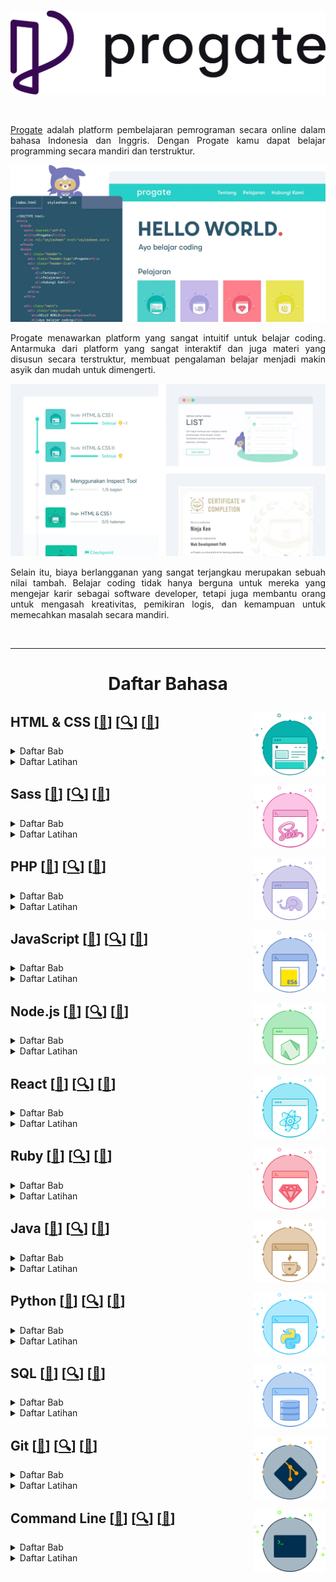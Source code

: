 <br />

<p align="center">
  <a href='https://progate.com/'><img src="README/progate.png"></a>
</p>

<br />

<p align="justify">
  <a href="https://progate.com/">Progate</a> adalah platform pembelajaran pemrograman secara online dalam bahasa Indonesia dan Inggris. Dengan Progate kamu dapat belajar programming secara mandiri dan terstruktur.
</p>

![Hal](README/Hello.webp)

<p align="justify">
  Progate menawarkan platform yang sangat intuitif untuk belajar coding. Antarmuka dari platform yang sangat interaktif dan juga materi yang disusun secara terstruktur, membuat pengalaman belajar menjadi makin asyik dan mudah untuk dimengerti.
</p>

![Hal](README/Study.webp)

<p align="justify">
  Selain itu, biaya berlangganan yang sangat terjangkau merupakan sebuah nilai tambah. Belajar coding tidak hanya berguna untuk mereka yang mengejar karir sebagai software developer, tetapi juga membantu orang untuk mengasah kreativitas, pemikiran logis, dan kemampuan untuk memecahkan masalah secara mandiri.
</p>

<br />

---

<!-- # Learn -->

<h1 align="center">Daftar Bahasa</h1>

## HTML & CSS <a href='https://progate.com/courses/html'><img src='README/HTML.svg' align="right" height="100"/></a> [[📂](https://github.com/myarist/Progate/tree/main/Languages/HTML%20%26%20CSS)] [[🔍](https://progate.com/courses/html)] [[📃](https://d2w8fsc1wkigu3.cloudfront.net/1600859/4e5c1753554afc72d8590a19d677f977/certificates/courses/0efd23d0b98c48028c2eac92db8c1e7ccourse_certificate_0cbd1611qsgn3h.pdf)]

<details><summary>Daftar Bab</summary>

### HTML & CSS I

<details><summary>Daftar Materi</summary>

- Memulai dengan HTML

- Memulai dengan CSS

- Layout (Tata Letak) Dasar

- Header

- Footer

- Konten

- Formulir

</details>

### HTML & CSS II

<details><summary>Daftar Materi</summary>

- Layout (Tata Letak) Dasar

- Bagian Atas Halaman

- Header

- Daftar Pelajaran

- Bagian Pesan

- Footer

- Memperbaiki Header

</details>

### HTML & CSS III

<details><summary>Daftar Materi</summary>

- Desain Web yang Responsive

- Media Queries

- Menjadikan Halaman Anda Responsive

</details>

### HTML & CSS Flexbox

<details><summary>Daftar Materi</summary>

- Apa itu Flexbox?

- Mengimplementasikan Flexbox

- Desain Responsive

</details>

</details>

<details><summary>Daftar Latihan</summary>

### HTML & CSS I

<details><summary>Membuat halaman web dari awal</summary>

- Header
- Bagian Atas Halaman
- Bagian Konten atau Isi
- Bagian Formulir
- Footer

</details>

### HTML & CSS II

<details><summary>Membuat halaman web modern dari awal</summary>

- Bagian Atas
- Header
- Daftar Pelajaran
- Bagian Pesan
- Footer

</details>

### HTML & CSS III

<details><summary>Menguasai Desain Web yang Responsive</summary>

- Menjadikan Header Responsive
- Menjadikan Bagian Atas Responsive
- Menjadikan Daftar Pelajaran Responsive
- Menjadikan Footer Responsive

</details>

</details>



## Sass <a href='https://progate.com/courses/sass'><img src='README/Sass.svg' align="right" height="100"/></a> [[📂](https://github.com/myarist/Progate/tree/main/Languages/Sass)] [[🔍](https://progate.com/courses/sass)] [[📃](https://d2w8fsc1wkigu3.cloudfront.net/1600859/4e5c1753554afc72d8590a19d677f977/certificates/courses/7fb8f814c524b0ace63dbf6e9028c2eccourse_certificate_916987b4qshxj7.pdf)]

<details><summary>Daftar Bab</summary>

### Sass I

<details><summary>Daftar Materi</summary>

- Fundamental Sass

- Halaman Sass Pertama Anda

</details>

</details>

<details><summary>Daftar Latihan</summary>

Belum Ada

</details>



## PHP <a href='https://progate.com/courses/php'><img src='README/PHP.svg' align="right" height="100"/></a> [[📂](https://github.com/myarist/Progate/tree/main/Languages/PHP)] [[🔍](https://progate.com/courses/php)] [[📃](https://d2w8fsc1wkigu3.cloudfront.net/1600859/4e5c1753554afc72d8590a19d677f977/certificates/courses/d4733852f6d5ff6f0783afa3a52d4dbbcourse_certificate_9e566549qshwo0.pdf)]

<details><summary>Daftar Bab</summary>

### PHP I

<details><summary>Daftar Materi</summary>

- Apa itu PHP?

- Dasar-Dasar PHP

- Statement Kondisional

- Menggunakan Array

- Loop

- Menggunakan Function

- Membuat Formulir Kontak

</details>

### PHP II

<details><summary>Daftar Materi</summary>

- Object-Oriented Programming

- Bergerak Menuju Tujuan

- Enkapsulasi

- Menyelesaikan Layanan Web

</details>

### PHP III

<details><summary>Daftar Materi</summary>

- Object-Oriented Programming

- Inheritance

</details>

### PHP IV

<details><summary>Daftar Materi</summary>

- Membuat Halaman Detail

- Menambah Pengguna

</details>

</details>

<details><summary>Daftar Latihan</summary>

### PHP I

<details><summary>Menguasai Dasar PHP</summary>

- Menampilkan String

- Menggabungkan String

- Kalkulasi

- Statement Kondisional

- FizzBuzz

</details>

<details><summary>Menguasai Array</summary>

- Menghitung Total Harga

- Harga Maksimal

</details>

<details><summary>Array Associative</summary>

- Menampilkan Harga

- Menampilkan Semua Harga

- Total Jumlah

- Barang Termahal

</details>

</details>



## JavaScript <a href='https://progate.com/courses/es6'><img src='README/JavaScript.svg' align="right" height="100"/></a> [[📂](https://github.com/myarist/Progate/tree/main/Languages/Javascript)] [[🔍](https://progate.com/courses/es6)] [[📃](https://d2w8fsc1wkigu3.cloudfront.net/1600859/4e5c1753554afc72d8590a19d677f977/certificates/courses/fcbf6033a66096c762a3c0f3a935c8b1course_certificate_75f2a21dqsgufh.pdf)]

<details><summary>Daftar Bab</summary>

### JavaScript I

<details><summary>Daftar Materi</summary>

- String & Integer

- Variable & Constant

- Conditional Statement

</details>

### JavaScript II

<details><summary>Daftar Materi</summary>

- Iterasi

- Array

- Object

- undefined (tidak didefinisikan)

- Proyek Akhir

</details>

### JavaScript III

<details><summary>Daftar Materi</summary>

- Mempelajari Function

</details>

### JavaScript IV

<details><summary>Daftar Materi</summary>

- Dasar-Dasar Class

- Inheritance Class

</details>

### JavaScript V

<details><summary>Daftar Materi</summary>

- Memisahkan File

- Menggunakan Paket

</details>

### JavaScript VI

<details><summary>Daftar Materi</summary>

- Method untuk Array

</details>

### JavaScript VII

<details><summary>Daftar Materi</summary>

- Mempelajari tentang Callback Function

</details>

</details>

<details><summary>Daftar Latihan</summary>

Belum Ada

</details>



## Node.js <a href='https://progate.com/courses/nodejs'><img src='README/Nodejs.svg' align="right" height="100"/></a> [[📂](https://github.com/myarist/Progate/tree/main/Languages/Node%20js)] [[🔍](https://progate.com/courses/nodejs)] [[📃](https://d2w8fsc1wkigu3.cloudfront.net/1600859/4e5c1753554afc72d8590a19d677f977/certificates/courses/720a5ad25dfeafa7182d7254d73e8233course_certificate_c62e6a52qshe68.pdf)]

<details><summary>Daftar Bab</summary>

### Node.js I 

<details><summary>Daftar Materi</summary>

- Memulai Penggunaan Node.js

- Mengonfigurasi Express

- Menampilkan Halaman

- Menggunakan EJS

- Menambahkan Tautan

</details>

### Node.js II

<details><summary>Daftar Materi</summary>

- Menggunakan Database

- Menyiapkan Database

- Menampilkan Nilai Database

- Fitur Penambahan Item

</details>

### Node.js III

<details><summary>Daftar Materi</summary>

- Fitur Hapus dan Edit

- Menghapus Item Daftar

- Mengedit Item Daftar

</details>

### Node.js IV

<details><summary>Daftar Materi</summary>

- Mari Coba Melakukan Debug

</details>

</details>

<details><summary>Daftar Latihan</summary>

Belum Ada

</details>



## React <a href='https://progate.com/courses/react'><img src='README/React.svg' align="right" height="100"/></a> [[📂](https://github.com/myarist/Progate/tree/main/Languages/React)] [[🔍](https://progate.com/courses/react)] [[📃](https://d2w8fsc1wkigu3.cloudfront.net/1600859/4e5c1753554afc72d8590a19d677f977/certificates/courses/f3138346f00fdb841b52426275dadd77course_certificate_a5888d78qsifbs.pdf)]

<details><summary>Daftar Bab</summary>

### React I

<details><summary>Daftar Materi</summary>

- Persiapan

- Perkenalan JSX

- State & Event

- Aplikasi Counter

</details>

### React II

<details><summary>Daftar Materi</summary>

- Cara Kerja React

- Component

- Props

</details>

### React III

<details><summary>Daftar Materi</summary>

- Memeriksa Target

- Membuat Component

- Mempersiapkan Modal

- Menyelesaikan Modal

</details>

### React IV

<details><summary>Daftar Materi</summary>

- Memeriksa Target

- Menampilkan Pesan "Terkirim"

- Mengelola Nilai Input dengan State

- Memeriksa Input

- Tantangan

</details>

</details>

<details><summary>Daftar Latihan</summary>

Belum Ada

</details>



## Ruby <a href='https://progate.com/courses/ruby'><img src='README/Ruby.svg' align="right" height="100"/></a> [[📂](https://github.com/myarist/Progate/tree/main/Languages/Ruby)] [[🔍](https://progate.com/courses/ruby)] [[📃](https://d2w8fsc1wkigu3.cloudfront.net/1600859/4e5c1753554afc72d8590a19d677f977/certificates/courses/661279061e5d3244c965ee83b4e9994dcourse_certificate_70ead779qsimd8.pdf)]

<details><summary>Daftar Bab</summary>

### Ruby I

<details><summary>Daftar Materi</summary>

- Memulai Ruby

- Variable

- Boolean dan Syarat

- Tugas Akhir

</details>

### Ruby II

<details><summary>Daftar Materi</summary>

- Array dan Loop

- Hash dan Simbol

- nil

- Proyek Akhir

</details>

### Ruby III

<details><summary>Daftar Materi</summary>

- Method

- Parameter dan Argument

- Nilai Return

- Argument Kata Kunci

</details>

### Ruby IV

<details><summary>Daftar Materi</summary>

- Class dan Instance

- Method Instance

- Aplikasi Pemesanan Makanan

</details>

### Ruby V

<details><summary>Daftar Materi</summary>

- Inheritance Class

- Class Date dan Method Class

</details>

</details>

<details><summary>Daftar Latihan</summary>

Belum Ada

</details>



## Java <a href='https://progate.com/courses/java'><img src='README/Java.svg' align="right" height="100"/></a> [[📂](https://github.com/myarist/Progate/tree/main/Languages/Java)] [[🔍](https://progate.com/courses/java)] [[📃](https://d2w8fsc1wkigu3.cloudfront.net/1600859/4e5c1753554afc72d8590a19d677f977/certificates/courses/e6a854c54475b1ee3272dc9ef2371458course_certificate_6e0feda3qsicnr.pdf)]

<details><summary>Daftar Bab</summary>

### Java I

<details><summary>Daftar Materi</summary>

- 

</details>

</details>

<details><summary>Daftar Latihan</summary>

### Java I

<details><summary>Menguasai Dasar-Dasar Java</summary>

- Gambaran
- Mencetak String
- Menangani Input
- Penggabungan String
- Pernyataan Bersyarat
- Mengorganisir dalam Method
- Menghitung nilai BMI
- Operator Logika
- Loop
- Menemukan Usia Maksimum
- Menemukan Usia Rata-Rata

</details>

### Java II

<details><summary>Gambaran</summary>

- Mulai

</details>

<details><summary>Membuat Sepeda</summary>

- Class Sepeda
- Menambahkan Warna
- Mengukur Jarak
- Melakukan Gerakan Sepeda
- Mengambil Input Jarak

</details>

<details><summary>Membuat Mobil</summary>

- Class Mobil
- Pengukur Bahan Bakar
- Membuat Mobil Bergerak
- Mengisi Bahan Bakar

</details>

</details>



## Python <a href='https://progate.com/courses/python'><img src='README/Python.svg' align="right" height="100"/></a> [[📂](https://github.com/myarist/Progate/tree/main/Languages/Python)] [[🔍](https://progate.com/courses/python)] [[📃](https://d2w8fsc1wkigu3.cloudfront.net/1600859/4e5c1753554afc72d8590a19d677f977/certificates/courses/4be6709c5dc5bfa7d9422ee1dd439629course_certificate_b82fc200qrwnx3.pdf)]

<details><summary>Daftar Bab</summary>

### Python I

<details><summary>Daftar Materi</summary>

- Mari mulai belajar Python

- Dasar-dasar

- Variable

- Boolean dan Kondisi

- Aplikasi Belanja

</details>

### Python II

<details><summary>Daftar Materi</summary>

- Mari Mulai

- Menyusun Data

- Bekerja dengan Loop

- Aplikasi Shopping

</details>

### Python III

<details><summary>Daftar Materi</summary>

- Mari Mulai

- Function

- Aplikasi Batu Kertas Gunting

- Aplikasi Batu Kertas Gunting (2)

</details>

### Python IV

<details><summary>Daftar Materi</summary>

- Class dan Instance

- Instance Method

- Sistem Pemesanan Makanan

</details>

### Python V

<details><summary>Daftar Materi</summary>

- Warisan Class

</details>

</details>

<details><summary>Daftar Latihan</summary>

Belum Ada

</details>



## SQL <a href='https://progate.com/courses/sql'><img src='README/SQL.svg' align="right" height="100"/></a> [[📂](https://github.com/myarist/Progate/tree/main/Languages/SQL)] [[🔍](https://progate.com/courses/sql)] [[📃](https://d2w8fsc1wkigu3.cloudfront.net/1600859/4e5c1753554afc72d8590a19d677f977/certificates/courses/aabd3b48e1066a27079323480e821343course_certificate_b443356cqsh3p6.pdf)]

<details><summary>Daftar Bab</summary>

### SQL I

<details><summary>Daftar Materi</summary>

- Mendapatkan Data

- Mendapatkan Baris Tertentu

- Mengolah Hasil

- Proyek Akhir

</details>

### SQL II

<details><summary>Daftar Materi</summary>

- Mengolah Hasil Pencarian

- Menggunakan Function Agregat

- Mengelompokkan Data

- Proyek Akhir

</details>

### SQL III

<details><summary>Daftar Materi</summary>

- Menggunakan Subkueri

- Beberapa Tabel

- Tantangan Terakhir

</details>

### SQL IV

<details><summary>Daftar Materi</summary>

- Menambahkan, Memperbarui, dan Menghapus Data

- Memantapkan Keterampilan Anda

</details>

</details>

<details><summary>Daftar Latihan</summary>

### SQL I

<details><summary>Menambahkan, Memperbarui, dan Menghapus Data</summary>

- INSERT

- UPDATE

- DELETE

</details>

<details><summary>Memantapkan Keterampilan Anda</summary>

- Mempraktikkan Hal Yang Sudah Anda Pelajari

</details>

</details>



## Git <a href='https://progate.com/courses/git'><img src='README/Git.svg' align="right" height="100"/></a> [[📂](https://github.com/myarist/Progate/tree/main/Languages/Git)] [[🔍](https://progate.com/courses/git)] [[📃](https://d2w8fsc1wkigu3.cloudfront.net/1600859/4e5c1753554afc72d8590a19d677f977/certificates/courses/f497288f1d48b7f9a9a02ed7c10eadd4course_certificate_6a84ce87qrwgww.pdf)]

<details><summary>Daftar Bab</summary>

### Git I

<details><summary>Daftar Materi</summary>

- Alur Git

- Menguasai Git

</details>

</details>

<details><summary>Daftar Latihan</summary>

Belum Ada

</details>



## Command Line <a href='https://progate.com/courses/commandline'><img src='README/Command.svg' align="right" height="100"/></a> [[📂](https://github.com/myarist/Progate/tree/main/Languages/Command%20Line)] [[🔍](https://progate.com/courses/commandline)] [[📃](https://d2w8fsc1wkigu3.cloudfront.net/1600859/4e5c1753554afc72d8590a19d677f977/certificates/courses/ca71576e438df01226b0a9a0ca2ee29fcourse_certificate_5a4e6730qrwitf.pdf)]

<details><summary>Daftar Bab</summary>

### Command Line I

<details><summary>Daftar Materi</summary>

- Mari Mulai

- Struktur-Struktur File

- Mengelola File dan Folder

</details>

</details>

<details><summary>Daftar Latihan</summary>

Belum Ada

</details>

